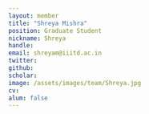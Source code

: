 ```yaml
---
layout: member
title: "Shreya Mishra"
position: Graduate Student
nickname: Shreya
handle:
email: shreyam@iiitd.ac.in
twitter:
github:
scholar:
image: /assets/images/team/Shreya.jpg
cv:
alum: false
---
```

